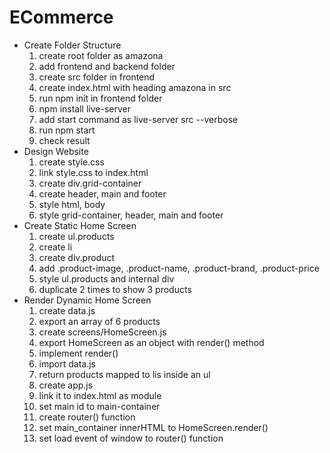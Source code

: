 # ECommerce
* Create Folder Structure
   1. create root folder as amazona
   2. add frontend and backend folder
   3. create src folder in frontend
   4. create index.html with heading amazona in src
   5. run npm init in frontend folder
   6. npm install live-server
   7. add start command as live-server src --verbose
   8. run npm start
   9. check result
* Design Website
   1. create style.css
   2. link style.css to index.html
   3. create div.grid-container
   4. create header, main and footer
   5. style html, body
   6. style grid-container, header, main and footer
* Create Static Home Screen
   1. create ul.products
   2. create li
   3. create div.product
   4. add .product-image, .product-name, .product-brand, .product-price
   5. style ul.products and internal div
   6. duplicate 2 times to show 3 products
* Render Dynamic Home Screen
   1. create data.js
   2. export an array of 6 products
   3. create screens/HomeScreen.js
   4. export HomeScreen as an object with render() method
   5. implement render()
   6. import data.js
   7. return products mapped to lis inside an ul
   8. create app.js
   9. link it to index.html as module
   10. set main id to main-container
   11. create router() function
   12. set main_container innerHTML to HomeScreen.render()
   13. set load event of window to router() function
